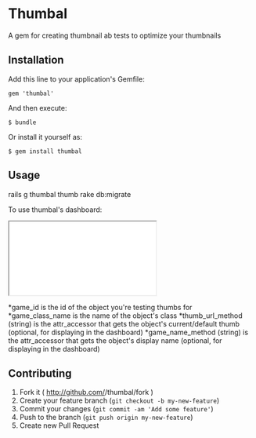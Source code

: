 # Thumbal

A gem for creating thumbnail ab tests to optimize your thumbnails

## Installation

Add this line to your application's Gemfile:

    gem 'thumbal'

And then execute:

    $ bundle

Or install it yourself as:

    $ gem install thumbal

## Usage

rails g thumbal thumb
rake db:migrate

To use thumbal's dashboard:
<iframe id="optimization_frame" src="/thumbal?game_id=<%= game.present? ? game.id : '' %>&game_class_name=Game&thumb_url_method=thumb_url_small&game_name_method=name"></iframe>

*game_id is the id of the object you're testing thumbs for
*game_class_name is the name of the object's class
*thumb_url_method  (string) is the attr_accessor that gets the object's current/default thumb (optional, for displaying in the dashboard)
*game_name_method (string) is the attr_accessor that gets the object's display name (optional, for displaying in the dashboard)

## Contributing

1. Fork it ( http://github.com/<my-github-username>/thumbal/fork )
2. Create your feature branch (`git checkout -b my-new-feature`)
3. Commit your changes (`git commit -am 'Add some feature'`)
4. Push to the branch (`git push origin my-new-feature`)
5. Create new Pull Request
